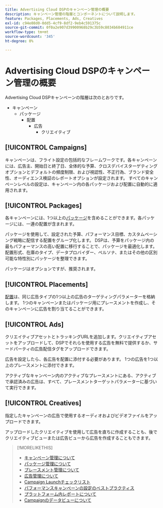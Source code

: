```yaml
---
title: Advertising Cloud DSPのキャンペーン管理の概要
description: キャンペーン管理の階層とコンポーネントについて説明します。
feature: Packages, Placements, Ads, Creatives
exl-id: c94e08d0-0dd5-4cf9-8df2-9eb4c591375c
source-git-commit: 0f0a2e907d39900968b29c3b59c8034b604911ce
workflow-type: tm+mt
source-wordcount: '345'
ht-degree: 0%

---
```


# Advertising Cloud DSPのキャンペーン管理の概要

Advertising Cloud DSPキャンペーンの階層は次のとおりです。

* キャンペーン
   * パッケージ
      * 配置
         * 広告
            * クリエイティブ

<!-- Do clients think in terms of insertion orders? If yes, then work in the following info.:
In Advertising Cloud DSP, an insertion order is represented as a campaign, and line items are represented as packages. Each package will include placements, which can use different strategies and tactics to deliver the line item requirements.
-->

## [!UICONTROL Campaigns]

[](/help/dsp/campaign-management/campaigns/campaign-about.md) キャンペーンは、フライト設定の包括的なフレームワークです。各キャンペーンには、広告主、開始日と終了日、全体的な予算、クロスデバイスターゲティングオプションとデフォルトの頻度制限、および視認性、不正行為、ブランド安全性、オーディエンス検証のレポートオプションが設定されます。 すべてのキャンペーンレベルの設定は、キャンペーン内の各パッケージおよび配置に自動的に適用されます。

## [!UICONTROL Packages]

各キャンペーンには、1つ以上の[パッケージ](/help/dsp/campaign-management/packages/package-about.md)を含めることができます。各パッケージには、一連の配置が含まれます。

パッケージを使用して、設定された予算、パフォーマンス目標、カスタムペーシング戦略に配信する配置をグループ化します。 DSPは、予算をパッケージ内の最もパフォーマンスの高い配置に移行することで、パッケージを最適化します。 配置形式、在庫のタイプ、データプロバイダー、ペルソナ、またはその他の区別可能な特性別にパッケージを整理できます。

パッケージはオプションですが、推奨されます。

## [!UICONTROL Placements]

[配置](/help/dsp/campaign-management/placements/placement-about.md)は、同じ広告タイプの1つ以上の広告のターゲティングパラメーターを格納します。 1つのキャンペーンまたはパッケージ用にプレースメントを作成し、そのキャンペーンに広告を割り当てることができます。

## [!UICONTROL Ads]

[](/help/dsp/campaign-management/ads/ad-about.md) クリエイティブアセットとトラッキングURLを追加します。クリエイティブアセットをアップロードして、DSPでそれらを使用する広告を無料で提供するか、サードパーティの広告配信タグをアップロードできます。

広告を設定したら、各広告を配置に添付する必要があります。 1つの広告を1つ以上のプレースメントに添付できます。

アクティブなキャンペーン内のアクティブなプレースメントにある、アクティブで承認済みの広告は、すべて、プレースメントターゲットパラメーターに基づいて実行できます。

## [!UICONTROL Creatives]

指定したキャンペーンの広告で使用するオーディオおよびビデオファイルをアップロードできます。
<!-- add link to [About Creative Management](/help/dsp/campaign-management/creatives/creative-about.md) when it's available-->

アップロードしたクリエイティブを使用して広告を直ちに作成することも、後でクリエイティブビューまたは広告ビューから広告を作成することもできます。

>[!MORELIKETHIS]
>
>* [キャンペーン管理について](/help/dsp/campaign-management/campaigns/campaign-about.md)
>* [パッケージ管理について](/help/dsp/campaign-management/packages/package-about.md)
>* [プレースメント管理について](/help/dsp/campaign-management/placements/placement-about.md)
>* [広告管理について](/help/dsp/campaign-management/ads/ad-about.md)
>* [Campaign Launchチェックリスト](/help/dsp/campaign-management/campaign-launch-checklist.md)
>* [パフォーマンスキャンペーンの設定のベストプラクティス](/help/dsp/optimization/campaign-best-practices-performance.md)
>* [プラットフォーム内レポートについて](/help/dsp/campaign-management/reports/campaign-reports-about.md)
>* [Campaignのデータビューについて](/help/dsp/campaign-management/reports/campaign-data-views-about.md)

